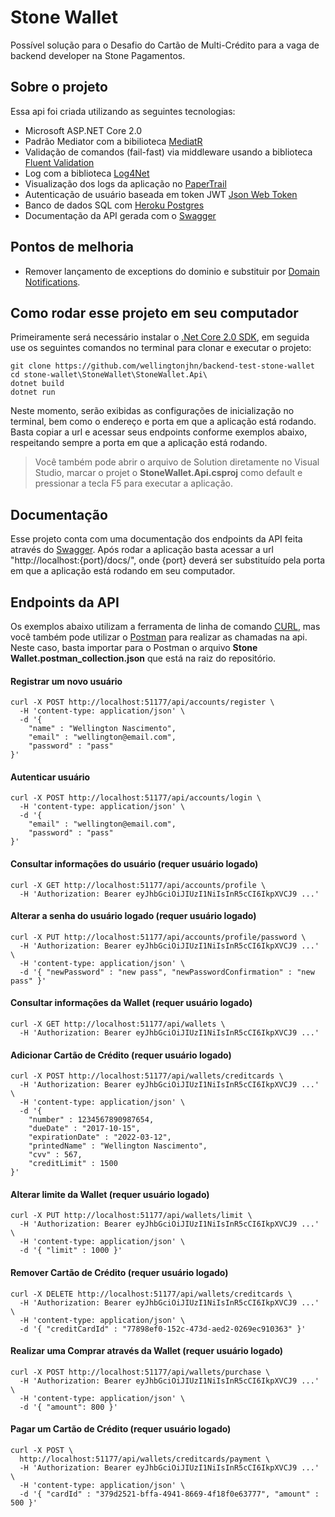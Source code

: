# Stone Wallet

Possível solução para o Desafio do Cartão de Multi-Crédito para a vaga de backend developer na Stone Pagamentos.

## Sobre o projeto

Essa api foi criada utilizando as seguintes tecnologias:

* Microsoft ASP.NET Core 2.0
* Padrão Mediator com a bibilioteca [MediatR](https://github.com/jbogard/MediatR)
* Validação de comandos (fail-fast) via middleware usando a biblioteca [Fluent Validation](https://github.com/JeremySkinner/FluentValidation)
* Log com a biblioteca [Log4Net](https://github.com/apache/logging-log4net/)
* Visualização dos logs da aplicação no [PaperTrail](https://papertrailapp.com) 
* Autenticação de usuário baseada em token JWT [Json Web Token](https://tools.ietf.org/html/rfc7519)
* Banco de dados SQL com [Heroku Postgres](https://www.heroku.com/postgres)
* Documentação da API gerada com o [Swagger](https://swagger.io/)


## Pontos de melhoria
* Remover lançamento de exceptions do dominio e substituir por [Domain Notifications](https://martinfowler.com/eaaDev/Notification.html).

## Como rodar esse projeto em seu computador

Primeiramente será necessário instalar o [.Net Core 2.0 SDK](https://www.microsoft.com/net/download/core), em seguida use os seguintes comandos no terminal para clonar e executar o projeto:

```
git clone https://github.com/wellingtonjhn/backend-test-stone-wallet
cd stone-wallet\StoneWallet\StoneWallet.Api\
dotnet build
dotnet run
```
Neste momento, serão exibidas as configurações de inicialização no terminal, bem como o endereço e porta em que a aplicação está rodando. Basta copiar a url e acessar seus endpoints conforme exemplos abaixo, respeitando sempre a porta em que a aplicação está rodando.

> Você também pode abrir o arquivo de Solution diretamente no Visual Studio, marcar o projet o **StoneWallet.Api.csproj** como default e pressionar a tecla F5 para executar a aplicação.

## Documentação

Esse projeto conta com uma documentação dos endpoints da API feita através do [Swagger](https://swagger.io/).
Após rodar a aplicação basta acessar a url "http://localhost:{port}/docs/", onde {port} deverá ser substituído pela porta em que a aplicação está rodando em seu computador.

## Endpoints da API

Os exemplos abaixo utilizam a ferramenta de linha de comando [CURL](https://curl.haxx.se/), mas você também pode utilizar o [Postman](https://www.getpostman.com/) para realizar as chamadas na api. Neste caso, basta importar para o Postman o arquivo **Stone Wallet.postman_collection.json** que está na raiz do repositório.

#### Registrar um novo usuário
```
curl -X POST http://localhost:51177/api/accounts/register \
  -H 'content-type: application/json' \
  -d '{
	"name" : "Wellington Nascimento",
	"email" : "wellington@email.com",
	"password" : "pass"
}'
```

#### Autenticar usuário
```
curl -X POST http://localhost:51177/api/accounts/login \
  -H 'content-type: application/json' \
  -d '{
	"email" : "wellington@email.com",
	"password" : "pass"
}'
```

#### Consultar informações do usuário (requer usuário logado)
```
curl -X GET http://localhost:51177/api/accounts/profile \
  -H 'Authorization: Bearer eyJhbGciOiJIUzI1NiIsInR5cCI6IkpXVCJ9 ...'
```

#### Alterar a senha do usuário logado (requer usuário logado)
```
curl -X PUT http://localhost:51177/api/accounts/profile/password \
  -H 'Authorization: Bearer eyJhbGciOiJIUzI1NiIsInR5cCI6IkpXVCJ9 ...' \
  -H 'content-type: application/json' \
  -d '{	"newPassword" : "new pass",	"newPasswordConfirmation" : "new pass" }'
```

#### Consultar informações da Wallet (requer usuário logado)
```
curl -X GET http://localhost:51177/api/wallets \
  -H 'Authorization: Bearer eyJhbGciOiJIUzI1NiIsInR5cCI6IkpXVCJ9 ...'
```

#### Adicionar Cartão de Crédito (requer usuário logado)
```
curl -X POST http://localhost:51177/api/wallets/creditcards \
  -H 'Authorization: Bearer eyJhbGciOiJIUzI1NiIsInR5cCI6IkpXVCJ9 ...' \
  -H 'content-type: application/json' \
  -d '{
	"number" : 1234567890987654,
	"dueDate" : "2017-10-15",
	"expirationDate" : "2022-03-12",
	"printedName" : "Wellington Nascimento",
	"cvv" : 567,
	"creditLimit" : 1500
}'
```

#### Alterar limite da Wallet (requer usuário logado)
```
curl -X PUT http://localhost:51177/api/wallets/limit \
  -H 'Authorization: Bearer eyJhbGciOiJIUzI1NiIsInR5cCI6IkpXVCJ9 ...' \
  -H 'content-type: application/json' \
  -d '{ "limit" : 1000 }'
```

#### Remover Cartão de Crédito (requer usuário logado)
```
curl -X DELETE http://localhost:51177/api/wallets/creditcards \
  -H 'Authorization: Bearer eyJhbGciOiJIUzI1NiIsInR5cCI6IkpXVCJ9 ...' \
  -H 'content-type: application/json' \
  -d '{ "creditCardId" : "77898ef0-152c-473d-aed2-0269ec910363" }'
```

#### Realizar uma Comprar através da Wallet (requer usuário logado)
```
curl -X POST http://localhost:51177/api/wallets/purchase \
  -H 'Authorization: Bearer eyJhbGciOiJIUzI1NiIsInR5cCI6IkpXVCJ9 ...' \
  -H 'content-type: application/json' \
  -d '{ "amount": 800 }'
```

#### Pagar um Cartão de Crédito (requer usuário logado)
```
curl -X POST \
  http://localhost:51177/api/wallets/creditcards/payment \
  -H 'Authorization: Bearer eyJhbGciOiJIUzI1NiIsInR5cCI6IkpXVCJ9 ...' \
  -H 'content-type: application/json' \
  -d '{	"cardId" : "379d2521-bffa-4941-8669-4f18f0e63777", "amount" : 500 }'
```
